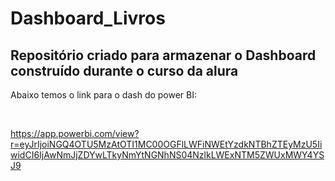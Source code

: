 # Dashboard_Livros

## Repositório criado para armazenar o Dashboard construído durante o curso da alura
<p>Abaixo temos o link para o dash do power BI:</p> <br>

https://app.powerbi.com/view?r=eyJrIjoiNGQ4OTU5MzAtOTI1MC00OGFlLWFiNWEtYzdkNTBhZTEyMzU5IiwidCI6IjAwNmJjZDYwLTkyNmYtNGNhNS04NzlkLWExNTM5ZWUxMWY4YSJ9
